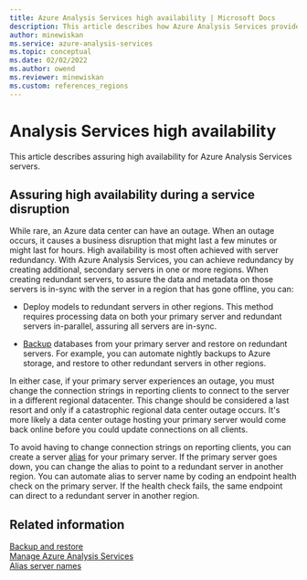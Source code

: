 ```yaml
---
title: Azure Analysis Services high availability | Microsoft Docs
description: This article describes how Azure Analysis Services provides high availability during service disruption.
author: minewiskan
ms.service: azure-analysis-services
ms.topic: conceptual
ms.date: 02/02/2022
ms.author: owend
ms.reviewer: minewiskan
ms.custom: references_regions
---
```


# Analysis Services high availability

This article describes assuring high availability for Azure Analysis Services servers.

## Assuring high availability during a service disruption

While rare, an Azure data center can have an outage. When an outage occurs, it causes a business disruption that might last a few minutes or might last for hours. High availability is most often achieved with server redundancy. With Azure Analysis Services, you can achieve redundancy by creating additional, secondary servers in one or more regions. When creating redundant servers, to assure the data and metadata on those servers is in-sync with the server in a region that has gone offline, you can: 

* Deploy models to redundant servers in other regions. This method requires processing data on both your primary server and redundant servers in-parallel, assuring all servers are in-sync.

* [Backup](analysis-services-backup.md) databases from your primary server and restore on redundant servers. For example, you can automate nightly backups to Azure storage, and restore to other redundant servers in other regions.

In either case, if your primary server experiences an outage, you must change the connection strings in reporting clients to connect to the server in a different regional datacenter. This change should be considered a last resort and only if a catastrophic regional data center outage occurs. It's more likely a data center outage hosting your primary server would come back online before you could update connections on all clients.

To avoid having to change connection strings on reporting clients, you can create a server [alias](analysis-services-server-alias.md) for your primary server. If the primary server goes down, you can change the alias to point to a redundant server in another region. You can automate alias to server name by coding an endpoint health check on the primary server. If the health check fails, the same endpoint can direct to a redundant server in another region.

## Related information

[Backup and restore](analysis-services-backup.md)  
[Manage Azure Analysis Services](analysis-services-manage.md)  
[Alias server names](analysis-services-server-alias.md)
